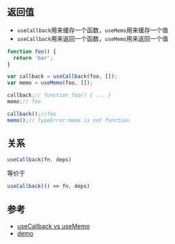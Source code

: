 ## 返回值
* `useCallback`用来缓存一个函数，`useMemo`用来缓存一个值
* `useCallback`用来返回一个函数，`useMemo`用来返回一个值

```js
function foo() {
  return 'bar';
}

var callback = useCallback(foo, []);
var memo = useMemo(foo, []);

callback;// function foo() { ... }
memo;// foo

callback();//foo
memo();// TypeError:memo is not function 

```

## 关系
```js
useCallback(fn, deps)
```
等价于
```js
useCallback(() => fn, deps)
```

## 参考
* [useCallback vs useMemo](https://medium.com/@jan.hesters/usecallback-vs-usememo-c23ad1dc60)
* [demo](https://codesandbox.io/s/usecallback-vs-usememo-oinmn)
